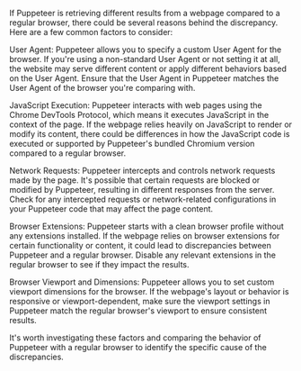 If Puppeteer is retrieving different results from a webpage compared to a regular browser, there could be several reasons behind the discrepancy. Here are a few common factors to consider:

User Agent: 
Puppeteer allows you to specify a custom User Agent for the browser. If you're using a non-standard User Agent or not setting it at all, the website may serve different content or apply different behaviors based on the User Agent. Ensure that the User Agent in Puppeteer matches the User Agent of the browser you're comparing with.

JavaScript Execution: 
Puppeteer interacts with web pages using the Chrome DevTools Protocol, which means it executes JavaScript in the context of the page. If the webpage relies heavily on JavaScript to render or modify its content, there could be differences in how the JavaScript code is executed or supported by Puppeteer's bundled Chromium version compared to a regular browser.

Network Requests: 
Puppeteer intercepts and controls network requests made by the page. It's possible that certain requests are blocked or modified by Puppeteer, resulting in different responses from the server. Check for any intercepted requests or network-related configurations in your Puppeteer code that may affect the page content.

Browser Extensions: 
Puppeteer starts with a clean browser profile without any extensions installed. If the webpage relies on browser extensions for certain functionality or content, it could lead to discrepancies between Puppeteer and a regular browser. Disable any relevant extensions in the regular browser to see if they impact the results.

Browser Viewport and Dimensions: 
Puppeteer allows you to set custom viewport dimensions for the browser. If the webpage's layout or behavior is responsive or viewport-dependent, make sure the viewport settings in Puppeteer match the regular browser's viewport to ensure consistent results.

It's worth investigating these factors and comparing the behavior of Puppeteer with a regular browser to identify the specific cause of the discrepancies.